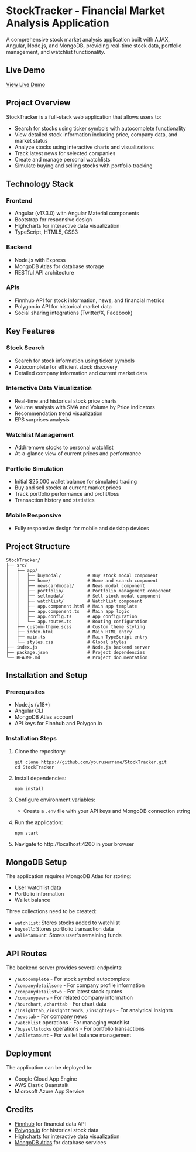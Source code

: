 # StockTracker - Financial Market Analysis Application

A comprehensive stock market analysis application built with AJAX, Angular, Node.js, and MongoDB, providing real-time stock data, portfolio management, and watchlist functionality.
## Live Demo
[View Live Demo](https://shraddhaassignment3webtechnology-idpstnzwpq-uw.a.run.app/search/home)
## Project Overview

StockTracker is a full-stack web application that allows users to:

- Search for stocks using ticker symbols with autocomplete functionality
- View detailed stock information including price, company data, and market status
- Analyze stocks using interactive charts and visualizations
- Track latest news for selected companies
- Create and manage personal watchlists
- Simulate buying and selling stocks with portfolio tracking

## Technology Stack

### Frontend
- Angular (v17.3.0) with Angular Material components
- Bootstrap for responsive design
- Highcharts for interactive data visualization
- TypeScript, HTML5, CSS3

### Backend
- Node.js with Express
- MongoDB Atlas for database storage
- RESTful API architecture

### APIs
- Finnhub API for stock information, news, and financial metrics
- Polygon.io API for historical market data
- Social sharing integrations (Twitter/X, Facebook)

## Key Features

### Stock Search
- Search for stock information using ticker symbols
- Autocomplete for efficient stock discovery
- Detailed company information and current market data

### Interactive Data Visualization
- Real-time and historical stock price charts
- Volume analysis with SMA and Volume by Price indicators
- Recommendation trend visualization
- EPS surprises analysis

### Watchlist Management
- Add/remove stocks to personal watchlist
- At-a-glance view of current prices and performance

### Portfolio Simulation
- Initial $25,000 wallet balance for simulated trading
- Buy and sell stocks at current market prices
- Track portfolio performance and profit/loss
- Transaction history and statistics

### Mobile Responsive
- Fully responsive design for mobile and desktop devices

## Project Structure

```
StockTracker/
├── src/
│   ├── app/
│   │   ├── buymodal/          # Buy stock modal component
│   │   ├── home/              # Home and search component
│   │   ├── newscardmodal/     # News modal component
│   │   ├── portfolio/         # Portfolio management component
│   │   ├── sellmodal/         # Sell stock modal component
│   │   ├── watchlist/         # Watchlist component
│   │   ├── app.component.html # Main app template
│   │   ├── app.component.ts   # Main app logic
│   │   ├── app.config.ts      # App configuration
│   │   └── app.routes.ts      # Routing configuration
│   ├── custom-theme.scss      # Custom theme styling
│   ├── index.html             # Main HTML entry
│   ├── main.ts                # Main TypeScript entry
│   └── styles.css             # Global styles
├── index.js                   # Node.js backend server
├── package.json               # Project dependencies
└── README.md                  # Project documentation
```

## Installation and Setup

### Prerequisites
- Node.js (v18+)
- Angular CLI
- MongoDB Atlas account
- API keys for Finnhub and Polygon.io

### Installation Steps

1. Clone the repository:
   ```
   git clone https://github.com/yourusername/StockTracker.git
   cd StockTracker
   ```

2. Install dependencies:
   ```
   npm install
   ```

3. Configure environment variables:
   - Create a `.env` file with your API keys and MongoDB connection string

4. Run the application:
   ```
   npm start
   ```

5. Navigate to http://localhost:4200 in your browser

## MongoDB Setup

The application requires MongoDB Atlas for storing:
- User watchlist data
- Portfolio information
- Wallet balance

Three collections need to be created:
- `watchlist`: Stores stocks added to watchlist
- `buysell`: Stores portfolio transaction data
- `walletamount`: Stores user's remaining funds

## API Routes

The backend server provides several endpoints:
- `/autocomplete` - For stock symbol autocomplete
- `/companydetailsone` - For company profile information
- `/companydetailstwo` - For latest stock quotes
- `/companypeers` - For related company information
- `/hourchart`, `/charttab` - For chart data
- `/insighttab`, `/insighttrends`, `/insighteps` - For analytical insights
- `/newstab` - For company news
- `/watchlist` operations - For managing watchlist
- `/buysellstocks` operations - For portfolio transactions
- `/walletamount` - For wallet balance management

## Deployment

The application can be deployed to:
- Google Cloud App Engine
- AWS Elastic Beanstalk
- Microsoft Azure App Service

## Credits

- [Finnhub](https://finnhub.io/) for financial data API
- [Polygon.io](https://polygon.io/) for historical stock data
- [Highcharts](https://www.highcharts.com/) for interactive data visualization
- [MongoDB Atlas](https://www.mongodb.com/cloud/atlas) for database services
